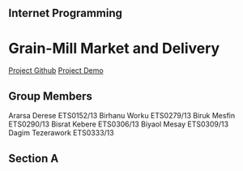 ## Internet Programming

# Grain-Mill Market and Delivery 

[Project Github](https://github.com/BisRyy/GM/edit/master/IP)
[Project Demo](http://bisry.me/GM/IP/src/landing.html)


## Group Members

Ararsa Derese ETS0152/13
Birhanu Worku ETS0279/13 
Biruk Mesfin  ETS0290/13
Bisrat Kebere  ETS0306/13
Biyaol Mesay  ETS0309/13       
Dagim Tezerawork ETS0333/13

## Section A
